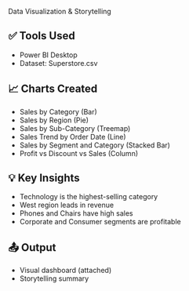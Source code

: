  Data Visualization & Storytelling 

## ✅ Tools Used
- Power BI Desktop
- Dataset: Superstore.csv

## 📈 Charts Created
- Sales by Category (Bar)
- Sales by Region (Pie)
- Sales by Sub-Category (Treemap)
- Sales Trend by Order Date (Line)
- Sales by Segment and Category (Stacked Bar)
- Profit vs Discount vs Sales (Column)

## 💡 Key Insights
- Technology is the highest-selling category
- West region leads in revenue
- Phones and Chairs have high sales
- Corporate and Consumer segments are profitable

## 📤 Output
- Visual dashboard (attached)
- Storytelling summary
